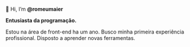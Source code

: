  👋 Hi, I’m <strong>@romeumaier</strong>
 
<b>Entusiasta da programação.</b>

Estou na área de front-end ha um ano. Busco minha primeira experiência profissional.
Disposto a aprender novas ferramentas.

